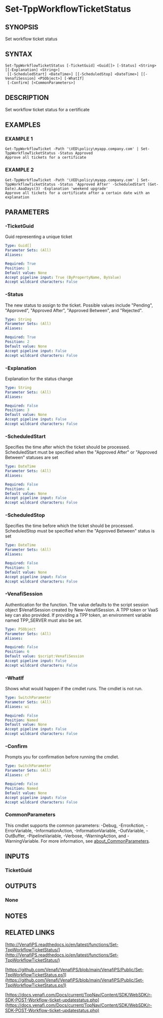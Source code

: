 # Set-TppWorkflowTicketStatus

## SYNOPSIS
Set workflow ticket status

## SYNTAX

```
Set-TppWorkflowTicketStatus [-TicketGuid] <Guid[]> [-Status] <String> [[-Explanation] <String>]
 [[-ScheduledStart] <DateTime>] [[-ScheduledStop] <DateTime>] [[-VenafiSession] <PSObject>] [-WhatIf]
 [-Confirm] [<CommonParameters>]
```

## DESCRIPTION
Set workflow ticket status for a certificate

## EXAMPLES

### EXAMPLE 1
```
Get-TppWorkflowTicket -Path '\VED\policy\myapp.company.com' | Set-TppWorkflowTicketStatus -Status Approved
Approve all tickets for a certificate
```

### EXAMPLE 2
```
Get-TppWorkflowTicket -Path '\VED\policy\myapp.company.com' | Set-TppWorkflowTicketStatus -Status 'Approved After' -ScheduledStart (Get-Date).AaaDays(3) -Explanation 'weekend upgrade'
Approve all tickets for a certificate after a certain date with an explanation
```

## PARAMETERS

### -TicketGuid
Guid representing a unique ticket

```yaml
Type: Guid[]
Parameter Sets: (All)
Aliases:

Required: True
Position: 1
Default value: None
Accept pipeline input: True (ByPropertyName, ByValue)
Accept wildcard characters: False
```

### -Status
The new status to assign to the ticket.
Possible values include "Pending", "Approved", "Approved After", "Approved Between", and "Rejected".

```yaml
Type: String
Parameter Sets: (All)
Aliases:

Required: True
Position: 2
Default value: None
Accept pipeline input: False
Accept wildcard characters: False
```

### -Explanation
Explanation for the status change

```yaml
Type: String
Parameter Sets: (All)
Aliases:

Required: False
Position: 3
Default value: None
Accept pipeline input: False
Accept wildcard characters: False
```

### -ScheduledStart
Specifies the time after which the ticket should be processed.
ScheduledStart must be specified when the "Approved After" or "Approved Between" statuses are set

```yaml
Type: DateTime
Parameter Sets: (All)
Aliases:

Required: False
Position: 4
Default value: None
Accept pipeline input: False
Accept wildcard characters: False
```

### -ScheduledStop
Specifies the time before which the ticket should be processed.
ScheduledStop must be specified when the "Approved Between" status is set

```yaml
Type: DateTime
Parameter Sets: (All)
Aliases:

Required: False
Position: 5
Default value: None
Accept pipeline input: False
Accept wildcard characters: False
```

### -VenafiSession
Authentication for the function.
The value defaults to the script session object $VenafiSession created by New-VenafiSession.
A TPP token or VaaS key can also provided.
If providing a TPP token, an environment variable named TPP_SERVER must also be set.

```yaml
Type: PSObject
Parameter Sets: (All)
Aliases:

Required: False
Position: 6
Default value: $script:VenafiSession
Accept pipeline input: False
Accept wildcard characters: False
```

### -WhatIf
Shows what would happen if the cmdlet runs.
The cmdlet is not run.

```yaml
Type: SwitchParameter
Parameter Sets: (All)
Aliases: wi

Required: False
Position: Named
Default value: None
Accept pipeline input: False
Accept wildcard characters: False
```

### -Confirm
Prompts you for confirmation before running the cmdlet.

```yaml
Type: SwitchParameter
Parameter Sets: (All)
Aliases: cf

Required: False
Position: Named
Default value: None
Accept pipeline input: False
Accept wildcard characters: False
```

### CommonParameters
This cmdlet supports the common parameters: -Debug, -ErrorAction, -ErrorVariable, -InformationAction, -InformationVariable, -OutVariable, -OutBuffer, -PipelineVariable, -Verbose, -WarningAction, and -WarningVariable. For more information, see [about_CommonParameters](http://go.microsoft.com/fwlink/?LinkID=113216).

## INPUTS

### TicketGuid
## OUTPUTS

### None
## NOTES

## RELATED LINKS

[http://VenafiPS.readthedocs.io/en/latest/functions/Set-TppWorkflowTicketStatus/](http://VenafiPS.readthedocs.io/en/latest/functions/Set-TppWorkflowTicketStatus/)

[https://github.com/Venafi/VenafiPS/blob/main/VenafiPS/Public/Set-TppWorkflowTicketStatus.ps1](https://github.com/Venafi/VenafiPS/blob/main/VenafiPS/Public/Set-TppWorkflowTicketStatus.ps1)

[https://docs.venafi.com/Docs/current/TopNav/Content/SDK/WebSDK/r-SDK-POST-Workflow-ticket-updatestatus.php](https://docs.venafi.com/Docs/current/TopNav/Content/SDK/WebSDK/r-SDK-POST-Workflow-ticket-updatestatus.php)

